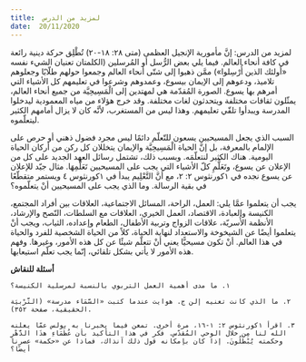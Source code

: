 ```yaml
---
title:  لمزيد من الدرس
date:  20/11/2020
---
```


لمزيد من الدرس: إنَّ مأمورية الإنجيل العظمى (متى ٢٨: ١٨-٢٠) تُطْلِق حركة دينية رائعة في كافة أنحاء العالم. فيما يلي بعض الرُّسل أو المُرسلين (الكلمتان تعنيان الشيء نفسه «أولئك الذين أُرْسِلوا») ممَّن ذهبوا إلى شتّى أنحاء العالم وجمعوا حولهم طلّابًا وجعلوهم تلاميذ، ودعوهم إلى الإيمان بيسوع، وعمدوهم وشرعوا في تعليمهم كل الأشياء التي أمرهم بها يسوع. الصورة المُقدّمة هي لمهتدين إلى الْمَسِيحِيَّة من جميع أنحاء العالم، يمثّلون ثقافات مختلفة ويتحدثون لغات مختلفة. وقد خرج هؤلاء من مياه المعمودية ليدخلوا المدرسة ويبدأوا تلقّي تعليمهم. وهذا ليس من المستغرب، لأنَّه كان لا يزال أمامهم الكثير ليتعلّموه.

السبب الذي يجعل المسيحيين يسعون للتّعلّم دائمًا ليس مجرد فضول ذهني أو حرص على الإلمام بالمعرفة، بل إنَّ الحياة الْمَسِيحِيَّة والإيمان يتخللان كل ركن من أركان الحياة اليومية. هناك الكثير لنتعلّمَه. وبسبب ذلك، تشتمل رسائل العهد الجديد على كل من الإعلان عن يسوع، وتَعَلُّمِ كلّ الأشياء التي يجب على المسيحيين تَعَلُّمِهَا. مثال جيّد للإعلان عن يسوع نجده في ١كورنثوس ٢: ٢، مع أنَّ التَّعْلِيم يبدأ في ١كورنثوس ٤ ويستمر متقطّعًا في بقية الرسالة. وما الذي يجب على المسيحيين أنْ يتعلّموه؟

يجب أن يتعلموا عمَّا يلي: العمل، الراحة، المسائل الاجتماعية، العلاقات بين أفراد المجتمع، الكنيسة والعبادة، الاقتصاد، العمل الخيري، العلاقات مع السلطات، النّصح والإرشاد، الأنظمة الأُسريّة، علاقات الزواج وتربية الأطفال، الطعام وإعداده، الثياب، ويجب أنْ يتعلموا أيضًا عن الشيخوخة والاستعداد لنهاية الحياة، كلاً من الحياة الشخصية للفرد والحياة في هذا العالم. أنْ تكون مسيحيًّا يعني أنْ تتعلّم شيئًا عن كل هذه الأمور، وغيرها. وفهم هذه الأمور لا يأتي بشكل تلقائي، إنّما يجب تعلّم استيعابها.

**أسئلة للنقاش**

`١. ما مدى أهمية العمل التربوي بالنسبة لمرسلية الكنيسة؟`

`٢. ما الذي كانت تعنيه إلن ج. هوايت عندما كتبت «السَّمَاء مدرسة» (التَّرْبيَة الحقيقية، صفحة ٣٥٢).`

`٣. اقرأ ١كورنثوس ٢: ١-١٦، مرة أخرى. تمعن فيما يخبرنا به بولس عمّا يعلنه الله لنا مِن خلال الوحي المُقدّس. فكر في هذا التأكيد بأن عُظَمَاءِ هذَا الدَّهْرِ وحكمته يُبْطَلُونَ. إذا كان بإمكانه قول ذلك آنذاك، فماذا عن «حكمة» عصرنا أيضًا؟`